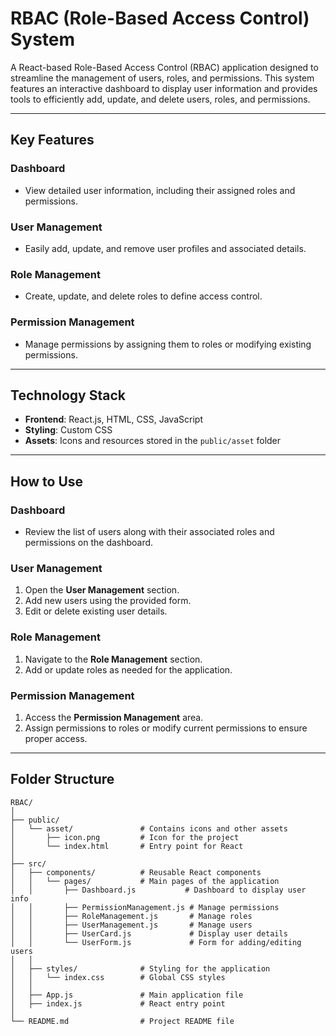 # **RBAC (Role-Based Access Control) System**

A React-based Role-Based Access Control (RBAC) application designed to streamline the management of users, roles, and permissions. This system features an interactive dashboard to display user information and provides tools to efficiently add, update, and delete users, roles, and permissions.

---

## **Key Features**

### **Dashboard**
- View detailed user information, including their assigned roles and permissions.

### **User Management**
- Easily add, update, and remove user profiles and associated details.

### **Role Management**
- Create, update, and delete roles to define access control.

### **Permission Management**
- Manage permissions by assigning them to roles or modifying existing permissions.

---

## **Technology Stack**

- **Frontend**: React.js, HTML, CSS, JavaScript
- **Styling**: Custom CSS
- **Assets**: Icons and resources stored in the `public/asset` folder


---

## **How to Use**

### **Dashboard**
- Review the list of users along with their associated roles and permissions on the dashboard.

### **User Management**
1. Open the **User Management** section.
2. Add new users using the provided form.
3. Edit or delete existing user details.

### **Role Management**
1. Navigate to the **Role Management** section.
2. Add or update roles as needed for the application.

### **Permission Management**
1. Access the **Permission Management** area.
2. Assign permissions to roles or modify current permissions to ensure proper access.

---

## **Folder Structure**

```
RBAC/
│
├── public/
│   └── asset/               # Contains icons and other assets
│       ├── icon.png         # Icon for the project
│       └── index.html       # Entry point for React
│
├── src/
│   ├── components/          # Reusable React components
│   │   └── pages/           # Main pages of the application
│   │       ├── Dashboard.js           # Dashboard to display user info
│   │       ├── PermissionManagement.js # Manage permissions
│   │       ├── RoleManagement.js       # Manage roles
│   │       ├── UserManagement.js       # Manage users
│   │       ├── UserCard.js             # Display user details
│   │       └── UserForm.js             # Form for adding/editing users
│   │
│   ├── styles/              # Styling for the application
│   │   └── index.css        # Global CSS styles
│   │
│   ├── App.js               # Main application file
│   ├── index.js             # React entry point
│
└── README.md                # Project README file
```
